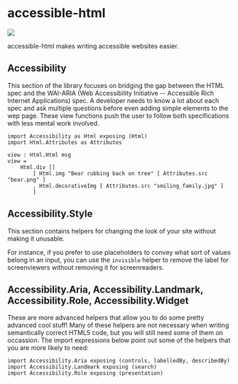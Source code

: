 # accessible-html
![](https://travis-ci.org/tesk9/accessible-html.svg?branch=master)

accessible-html makes writing accessible websites easier.

## Accessibility

This section of the library focuses on bridging the gap between the HTML spec and the WAI-ARIA (Web Accessibility Initiative -- Accessible Rich Internet Applications) spec. A developer needs to know a lot about each spec and ask multiple questions before even adding simple elements to the wep page. These view functions push the user to follow both specifications with less mental work involved.


```
import Accessibility as Html exposing (Html)
import Html.Attributes as Attributes

view : Html.Html msg
view =
    Html.div []
        [ Html.img "Bear rubbing back on tree" [ Attributes.src "bear.png" ]
        , Html.decorativeImg [ Attributes.src "smiling_family.jpg" ]
        ]

```

##  Accessibility.Style

This section contains helpers for changing the look of your site without making it unusable.

For instance, if you prefer to use placeholders to convey what sort of values belong in an input, you can use the `invisible` helper to remove the label for screenviewers without removing it for screenreaders.

## Accessibility.Aria, Accessibility.Landmark, Accessibility.Role, Accessibility.Widget

These are more advanced helpers that allow you to do some pretty advanced cool stuff! Many of these helpers are not necessary when writing semantically correct HTML5 code, but you will still need some of them on occassion. The import expressions below point out some of the helpers that you are more likely to need:


    import Accessibility.Aria exposing (controls, labelledBy, describedBy)
    import Accessibility.Landmark exposing (search)
    import Accessibility.Role exposing (presentation)
